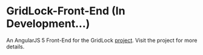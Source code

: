 # GridLock-Front-End (In Development...)
An AngularJS 5 Front-End for the GridLock [project](https://github.com/ryan-beckett/GridLock). Visit the project
for more details.
